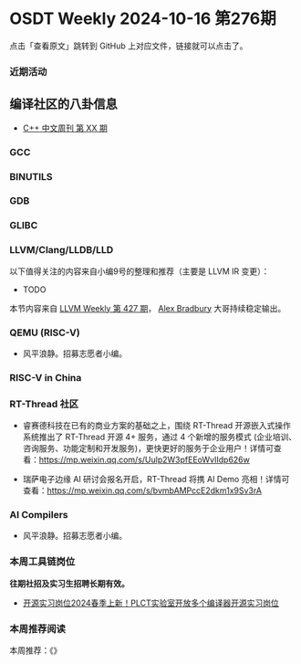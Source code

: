 # OSDT Weekly 2024-10-16 第276期

点击「查看原文」跳转到 GitHub 上对应文件，链接就可以点击了。

### 近期活动

## 编译社区的八卦信息

- [C++ 中文周刊 第 XX 期]()

### GCC

### BINUTILS

### GDB

### GLIBC

### LLVM/Clang/LLDB/LLD


以下值得关注的内容来自小编9号的整理和推荐（主要是 LLVM IR 变更）：

- TODO

本节内容来自 [LLVM Weekly 第 427 期](http://llvmweekly.org/issue/427)，
[Alex Bradbury](https://www.linkedin.com/in/alex-bradbury/) 大哥持续稳定输出。

### QEMU (RISC-V)

- 风平浪静。招募志愿者小编。

### RISC-V in China

### RT-Thread 社区

- 睿赛德科技在已有的商业方案的基础之上，围绕 RT-Thread 开源嵌入式操作系统推出了 RT-Thread 开源 4+ 服务，通过 4 个新增的服务模式 (企业培训、咨询服务、功能定制和开发服务)，更快更好的服务于企业用户！详情可查看：https://mp.weixin.qq.com/s/Uulp2W3pfEEoWvIIdp626w

- 瑞萨电子边缘 AI 研讨会报名开启，RT-Thread 将携 AI Demo 亮相！详情可查看：https://mp.weixin.qq.com/s/bvmbAMPccE2dkm1x9Sv3rA

### AI Compilers

- 风平浪静。招募志愿者小编。

### 本周工具链岗位

**往期社招及实习生招聘长期有效。**

- [开源实习岗位2024春季上新！PLCT实验室开放多个编译器开源实习岗位](https://mp.weixin.qq.com/s/D-l7hE2S-21NCAZsVqPzMA)

### 本周推荐阅读

本周推荐：《》
